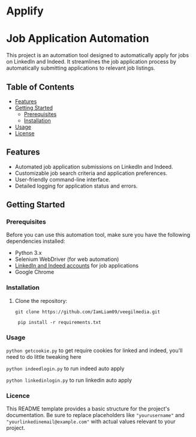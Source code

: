 # Applify

# Job Application Automation

This project is an automation tool designed to automatically apply for jobs on LinkedIn and Indeed. It streamlines the job application process by automatically submitting applications to relevant job listings.

## Table of Contents

- [Features](#features)
- [Getting Started](#getting-started)
  - [Prerequisites](#prerequisites)
  - [Installation](#installation)
- [Usage](#usage)
- [License](#license)

## Features

- Automated job application submissions on LinkedIn and Indeed.
- Customizable job search criteria and application preferences.
- User-friendly command-line interface.
- Detailed logging for application status and errors.

## Getting Started

### Prerequisites

Before you can use this automation tool, make sure you have the following dependencies installed:

- Python 3.x
- Selenium WebDriver (for web automation)
- [LinkedIn and Indeed accounts](#configuration) for job applications
- Google Chrome

### Installation

1. Clone the repository:

   ```shell
   git clone https://github.com/IamLiam09/veegilmedia.git

    pip install -r requirements.txt
   ```

### Usage

`python getcookie.py` to get require cookies for linked and indeed, you'll need to do little tweaking here

`python indeedlogin.py` to run indeed auto apply

`python linkedinlogin.py` to run linkedin auto apply

### Licence

This README template provides a basic structure for the project's documentation. Be sure to replace placeholders like `"yourusername"` and `"yourlinkedinemail@example.com"` with actual values relevant to your project.
